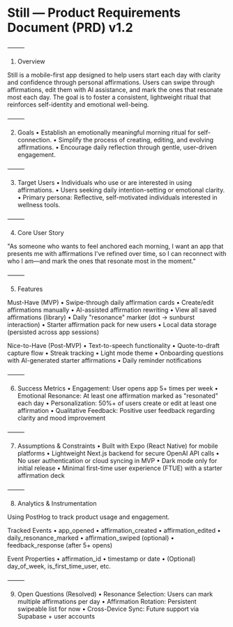 # Still — Product Requirements Document (PRD) v1.2

⸻

1. Overview

Still is a mobile-first app designed to help users start each day with clarity and confidence through personal affirmations. Users can swipe through affirmations, edit them with AI assistance, and mark the ones that resonate most each day. The goal is to foster a consistent, lightweight ritual that reinforces self-identity and emotional well-being.

⸻

2. Goals
   • Establish an emotionally meaningful morning ritual for self-connection.
   • Simplify the process of creating, editing, and evolving affirmations.
   • Encourage daily reflection through gentle, user-driven engagement.

⸻

3. Target Users
   • Individuals who use or are interested in using affirmations.
   • Users seeking daily intention-setting or emotional clarity.
   • Primary persona: Reflective, self-motivated individuals interested in wellness tools.

⸻

4. Core User Story

"As someone who wants to feel anchored each morning, I want an app that presents me with affirmations I've refined over time, so I can reconnect with who I am—and mark the ones that resonate most in the moment."

⸻

5. Features

Must-Have (MVP)
• Swipe-through daily affirmation cards
• Create/edit affirmations manually
• AI-assisted affirmation rewriting
• View all saved affirmations (library)
• Daily "resonance" marker (dot → sunburst interaction)
• Starter affirmation pack for new users
• Local data storage (persisted across app sessions)

Nice-to-Have (Post-MVP)
• Text-to-speech functionality
• Quote-to-draft capture flow
• Streak tracking
• Light mode theme
• Onboarding questions with AI-generated starter affirmations
• Daily reminder notifications

⸻

6. Success Metrics
   • Engagement: User opens app 5+ times per week
   • Emotional Resonance: At least one affirmation marked as "resonated" each day
   • Personalization: 50%+ of users create or edit at least one affirmation
   • Qualitative Feedback: Positive user feedback regarding clarity and mood improvement

⸻

7. Assumptions & Constraints
   • Built with Expo (React Native) for mobile platforms
   • Lightweight Next.js backend for secure OpenAI API calls
   • No user authentication or cloud syncing in MVP
   • Dark mode only for initial release
   • Minimal first-time user experience (FTUE) with a starter affirmation deck

⸻

8. Analytics & Instrumentation

Using PostHog to track product usage and engagement.

Tracked Events
• app_opened
• affirmation_created
• affirmation_edited
• daily_resonance_marked
• affirmation_swiped (optional)
• feedback_response (after 5+ opens)

Event Properties
• affirmation_id
• timestamp or date
• (Optional) day_of_week, is_first_time_user, etc.

⸻

9. Open Questions (Resolved)
   • Resonance Selection: Users can mark multiple affirmations per day
   • Affirmation Rotation: Persistent swipeable list for now
   • Cross-Device Sync: Future support via Supabase + user accounts
